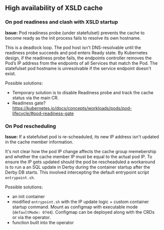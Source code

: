 ## High availability of XSLD cache

### On pod readiness and clash with XSLD startup

**Issue:** Pod readiness probe (under statefulset) prevents the cache to become ready as the init process fails to resolve its own hostname.

This is a deadlock loop. The pod host isn't DNS-resolvable until the readiness probe succeeds and pod enters Ready state. By Kubernetes design, if the readiness probe fails, the endpoints controller removes the Pod’s IP address from the endpoints of all Services that match the Pod. The statefulset pod hostname is unresolvable if the service endpoint doesn't exist.

Possible solutions:
- Temporary solution is to disable Readiness probe and track the cache status via the main CR.
- Readiness gate? https://kubernetes.io/docs/concepts/workloads/pods/pod-lifecycle/#pod-readiness-gate

### On Pod rescheduling

**Issue:** If a statefulset pod is re-scheaduled, its new IP address isn't updated in the cache member information.

It's not clear how the pod IP change affects the cache group memebership and whether the cache member IP must be equal to the actual pod IP. To ensure the IP gets updated should the pod be rescheaduled a workaround is to run a an SQL update in Derby during the container startup after the Derby DB starts. This involved intercepting the default entrypoint script `entrypoint.sh`.

Possible solutions:
- an init container
- modified `entrypoint.sh` with the IP update logic + custom container startup command. Mount as configmap with executable mode (`defaultMode: 0744`). Configmap can be deployed along with the CRDs or via the operator.
- function built into the operator 

